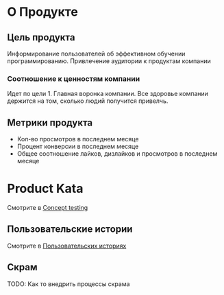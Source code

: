 # О Продукте

## Цель продукта

Информирование пользователей об эффективном обучении программированию. Привлечение аудитории к продуктам компании

### Соотношение к ценностям компании

Идет по цели 1. Главная воронка компании. Все здоровье компании держится на том, сколько людий получится привелчь.

## Метрики продукта

- Кол-во просмотров в последнем месяце
- Процент конверсии в последнем месяце
- Общее соотношение лайков, дизлайков и просмотров в последнем месяце

# Product Kata

Смотрите в [Concept testing](/products/youtube/concept-testing)

## Пользовательские истории

Смотрите в [Пользовательских историях](/products/youtube/user-stories)

## Скрам

TODO: Как то внедрить процессы скрама
